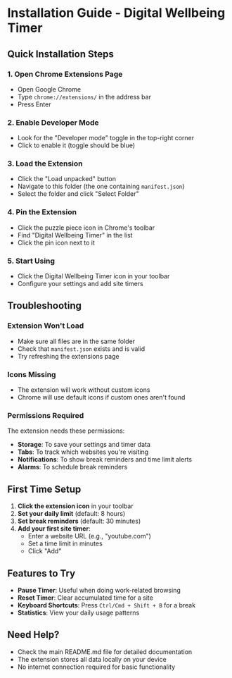 # Installation Guide - Digital Wellbeing Timer

## Quick Installation Steps

### 1. Open Chrome Extensions Page

- Open Google Chrome
- Type `chrome://extensions/` in the address bar
- Press Enter

### 2. Enable Developer Mode

- Look for the "Developer mode" toggle in the top-right corner
- Click to enable it (toggle should be blue)

### 3. Load the Extension

- Click the "Load unpacked" button
- Navigate to this folder (the one containing `manifest.json`)
- Select the folder and click "Select Folder"

### 4. Pin the Extension

- Click the puzzle piece icon in Chrome's toolbar
- Find "Digital Wellbeing Timer" in the list
- Click the pin icon next to it

### 5. Start Using

- Click the Digital Wellbeing Timer icon in your toolbar
- Configure your settings and add site timers

## Troubleshooting

### Extension Won't Load

- Make sure all files are in the same folder
- Check that `manifest.json` exists and is valid
- Try refreshing the extensions page

### Icons Missing

- The extension will work without custom icons
- Chrome will use default icons if custom ones aren't found

### Permissions Required

The extension needs these permissions:

- **Storage**: To save your settings and timer data
- **Tabs**: To track which websites you're visiting
- **Notifications**: To show break reminders and time limit alerts
- **Alarms**: To schedule break reminders

## First Time Setup

1. **Click the extension icon** in your toolbar
2. **Set your daily limit** (default: 8 hours)
3. **Set break reminders** (default: 30 minutes)
4. **Add your first site timer**:
   - Enter a website URL (e.g., "youtube.com")
   - Set a time limit in minutes
   - Click "Add"

## Features to Try

- **Pause Timer**: Useful when doing work-related browsing
- **Reset Timer**: Clear accumulated time for a site
- **Keyboard Shortcuts**: Press `Ctrl/Cmd + Shift + B` for a break
- **Statistics**: View your daily usage patterns

## Need Help?

- Check the main README.md file for detailed documentation
- The extension stores all data locally on your device
- No internet connection required for basic functionality

